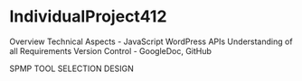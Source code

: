 # IndividualProject412
Overview 
Technical Aspects - JavaScript
WordPress
APIs
Understanding of all Requirements 
Version Control - GoogleDoc, GitHub 

SPMP
TOOL SELECTION 
DESIGN
